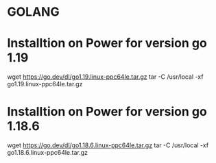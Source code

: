 # GOLANG

# Installtion on Power for version go 1.19
wget https://go.dev/dl/go1.19.linux-ppc64le.tar.gz
tar -C /usr/local -xf go1.19.linux-ppc64le.tar.gz

# Installtion on Power for version go 1.18.6
wget https://go.dev/dl/go1.18.6.linux-ppc64le.tar.gz
tar -C /usr/local -xf go1.18.6.linux-ppc64le.tar.gz

